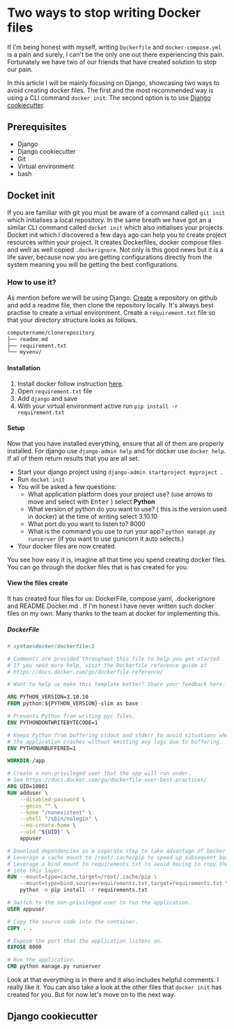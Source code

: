 # Two ways to stop writing Docker files

If l'm being honest with myself, writing `Dockerfile` and `docker-compose.yml` is a pain and surely, l can't be the only one
out there experiencing this pain. Fortunately we have two of our friends that have created solution to stop our pain.

In this article l will be mainly focusing on Django, showcasing two ways to avoid creating docker files. The first and the most recommended way is using a CLI command `docker init`. The second option is to use [Django cookiecutter]("https://cookiecutter-django.readthedocs.io/").

## Prerequisites
- Django
- Django cookiecutter
- Git
- Virtual environment
- bash

## Docket init
If you are familiar with git you must be aware of a command called `git init` which initialises a local repository. In the same breath we have got an a similar CLI command called `docket init` which also initialises your projects. Docket init which l discovered a few days ago can help you to create project resources within your project. It creates Dockerfiles, docker compose files and well as well copied `.dockerignore`. Not only is this good news but it is a life saver, because now you are getting configurations directly from the system
meaning you will be getting the best configurations.


### How to use it?
As mention before we will be using Django. [Create]("https://docs.github.com/en/repositories/creating-and-managing-repositories/quickstart-for-repositories") a repository on github and add a readme file, then clone the repository locally. It's always best practise to create a virtual environment. Create a `requirement.txt` file so that your directory structure looks as follows.

```md
computername/clonerepository
├── readme.md
├── requirement.txt
└── myvenv/
```

#### Installation
1. Install docker follow instruction [here]("https://docs.docker.com/get-docker/").
2. Open `requirement.txt` file
3. Add `django` and save
4. With your virtual environment active run `pip install -r requirement.txt`


#### Setup
Now that you have installed everything, ensure that all of them are properly installed. For django use `django-admin help` and for docker use `docker help`. If all of them return results that you are all set.

- Start your django project using `django-admin startproject myproject .`
- Run `docket init`
- You will be asked a few questions:
    - What application platform does your project use? (use arrows to move and select with <kbd>Enter</kbd> ) select **Python**
    - What version of python do you want to use? ( this is the version used in docker) at the time of writing select 3.10.10
    - What port do you want to listen to? 8000
    - What is the command you use to run your app? `python manage.py runserver` (if you want to use gunicorn it auto selects.)
- Your docker files are now created.

You see how easy it is, imagine all that time you spend creating docker files. You can go through the docker files that is has created for you.

#### View the files create
It has created four files for us: DockerFile, compose.yaml, .dockerignore and README.Docker.md . If l'm honest l have never written such docker files on my own.
Many thanks to the team at docker for implementing this.

##### DockerFile
```DockerFile
# syntax=docker/dockerfile:1

# Comments are provided throughout this file to help you get started.
# If you need more help, visit the Dockerfile reference guide at
# https://docs.docker.com/go/dockerfile-reference/

# Want to help us make this template better? Share your feedback here: https://forms.gle/ybq9Krt8jtBL3iCk7

ARG PYTHON_VERSION=3.10.10
FROM python:${PYTHON_VERSION}-slim as base

# Prevents Python from writing pyc files.
ENV PYTHONDONTWRITEBYTECODE=1

# Keeps Python from buffering stdout and stderr to avoid situations where
# the application crashes without emitting any logs due to buffering.
ENV PYTHONUNBUFFERED=1

WORKDIR /app

# Create a non-privileged user that the app will run under.
# See https://docs.docker.com/go/dockerfile-user-best-practices/
ARG UID=10001
RUN adduser \
    --disabled-password \
    --gecos "" \
    --home "/nonexistent" \
    --shell "/sbin/nologin" \
    --no-create-home \
    --uid "${UID}" \
    appuser

# Download dependencies as a separate step to take advantage of Docker's caching.
# Leverage a cache mount to /root/.cache/pip to speed up subsequent builds.
# Leverage a bind mount to requirements.txt to avoid having to copy them into
# into this layer.
RUN --mount=type=cache,target=/root/.cache/pip \
    --mount=type=bind,source=requirements.txt,target=requirements.txt \
    python -m pip install -r requirements.txt

# Switch to the non-privileged user to run the application.
USER appuser

# Copy the source code into the container.
COPY . .

# Expose the port that the application listens on.
EXPOSE 8000

# Run the application.
CMD python manage.py runserver
```

Look at that everything is in there and it also includes helpful comments. I really like it. You can also take a look at the other
files that `docker init` has created for you. But for now let's move on to the next way.

## Django cookiecutter
